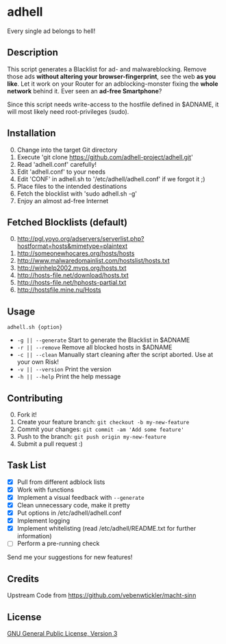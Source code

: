 # adhell

Every single ad belongs to hell!

## Description

This script generates a Blacklist for ad- and malwareblocking. Remove those ads **without altering your browser-fingerprint**, see the web **as you like**. Let it work on your Router for an adblocking-monster fixing the **whole network** behind it. Ever seen an **ad-free Smartphone**?

Since this script needs write-access to the hostfile defined in $ADNAME, it will most likely need root-privileges (sudo).

## Installation

0. Change into the target Git directory
0. Execute 'git clone https://github.com/adhell-project/adhell.git'
0. Read 'adhell.conf' carefully!
0. Edit 'adhell.conf' to your needs
0. Edit 'CONF' in adhell.sh to '/etc/adhell/adhell.conf' if we forgot it ;)
0. Place files to the intended destinations
0. Fetch the blocklist with 'sudo adhell.sh -g'
0. Enjoy an almost ad-free Internet

## Fetched Blocklists (default)

0. http://pgl.yoyo.org/adservers/serverlist.php?hostformat=hosts&mimetype=plaintext
0. http://someonewhocares.org/hosts/hosts
0. http://www.malwaredomainlist.com/hostslist/hosts.txt
0. http://winhelp2002.mvps.org/hosts.txt
0. http://hosts-file.net/download/hosts.txt
0. http://hosts-file.net/hphosts-partial.txt
0. http://hostsfile.mine.nu/Hosts

## Usage

`adhell.sh {option}`
* `-g || --generate` Start to generate the Blacklist in $ADNAME
* `-r || --remove` Remove all blocked hosts in $ADNAME
* `-c || --clean` Manually start cleaning after the script aborted. Use at your own Risk!
* `-v || --version` Print the version
* `-h || --help` Print the help message

## Contributing

0. Fork it!
0. Create your feature branch: `git checkout -b my-new-feature`
0. Commit your changes: `git commit -am 'Add some feature'`
0. Push to the branch: `git push origin my-new-feature`
0. Submit a pull request :)

## Task List

- [x] Pull from different adblock lists
- [x] Work with functions
- [x] Implement a visual feedback with `--generate`
- [x] Clean unnecessary code, make it pretty
- [x] Put options in /etc/adhell/adhell.conf
- [x] Implement logging
- [x] Implement whitelisting (read /etc/adhell/README.txt for further information)
- [ ] Perform a pre-running check

Send me your suggestions for new features!

## Credits

Upstream Code from https://github.com/vebenwtickler/macht-sinn

## License

[GNU General Public License, Version 3](LICENSE)
